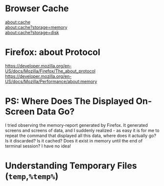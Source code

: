 # Browser Cache

[about:cache](about:cache) <br>
[about:cache?storage=memory](about:cache?storage=memory) <br>
[about:cache?storage=disk](about:cache?storage=disk) <br>

# Firefox: about Protocol
https://developer.mozilla.org/en-US/docs/Mozilla/Firefox/The_about_protocol
https://developer.mozilla.org/en-US/docs/Mozilla/Performance/about:memory

# PS: Where Does The Displayed On-Screen Data Go?

I tried observing the memory-report generated by Firefox. It generated screens and screens of data, and I suddenly realized - as easy it is for me to repeat the command that displayed all this data, where does it actually go? Is it discarded? Is it cached? Does it exist in memory until the end of terminal session? I have no idea!

# Understanding Temporary Files (`temp`,`%temp%`)
